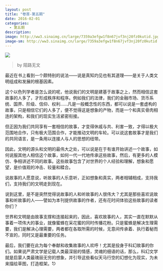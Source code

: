 ```yaml
---
layout: post
title: "卷首-第五期"
date: 2016-02-01
categories:
  - 第五期
description: 
image: http://ww3.sinaimg.cn/large/7359a3efgw1f8n67jvf3nj20fz0kutid.jpg
image-sm: http://ww3.sinaimg.cn/large/7359a3efgw1f8n67jvf3nj20fz0kutid.jpg
---
```



![](http://ww3.sinaimg.cn/large/7359a3efgw1f8n67jvf3nj20fz0kutid.jpg)

> by 陌路无文

最近在书上看到一个颇特别的说法——说是真知灼见也有其道理——是关于人类文明组成和发展的根基因素。

这个以色列学者是怎么说的呢，他说我们的文明是建基于故事之上，然而相信这套故事的人多了，才形成秩序和程序。例如我们的法律，我们的金融市场、货币系统、国界、阶级、信仰、权利......凡是一般概念性的东西，都可以说是一套虚构的故事，只是相信它们的人多了，便不觉得这是想象的产物，而是一个和真实骨肉相连的架构，和我们的现实生活紧密衔接。

但正因为我们共同享有一套相信的故事，才变得休戚与共、利害一致，才得以极大范围地合作，只有极大范围合作，才能推动文明的车轮。可以说这套故事才是我们的共同语言，是一条用以连接人与人的思想的纽带。

因此，文明的源头和文明的最伟大之处，可以说是在于有谁开始讲述一个故事，如何说服其他人相信这个故事，如何一代一代地传承这些故事，然后，有更多的人模仿、争相讲述不同的故事。这些故事包含了对世界的个人经验和理解，想象和愿望，是价值观的冲击、较量和糅合。

说故事的人愿意说，听故事的人乐意听，正如想象和真实，两者相辅相成，支持我们，支持我们的文明走到现在。

说到这里，是不是突然觉得说故事的人和听故事的人很伟大？尤其是那些喜欢说故事和听故事的人——譬如为本刊提供故事的作者，还有花时间体验这些故事的读者你们？

世界和文明是由故事支撑和连接起来的，因此，喜欢故事的人，其实一直在默默从事着一项伟大的事业，就像蜜蜂在采花蜜的同时传播花粉。只是蜜蜂是解决生理需要，我们是解决心理需要，两者都在各取所需的时候，无意间传承着、执行着秘而不宣的，同时又是最重要的任务。

最后，我们要在此为每个奉献和收集故事的人欢呼！尤其是投身于科幻故事的你们。如果说严肃文学是记载人类最深层的情感，灵魂的细语的话，那么，科幻文学就是启蒙人类最瑰丽无穷的想象，并引导这些看似天马行空的幻想化为现实，为未来描绘草图，打造框架。⎋